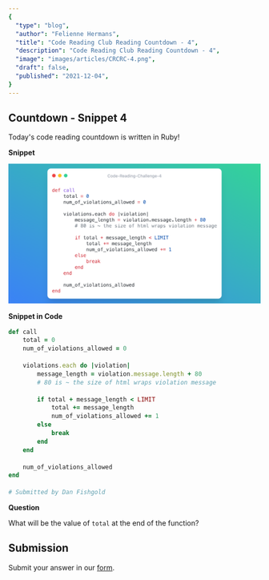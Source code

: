 ```yaml
---
{
  "type": "blog",
  "author": "Felienne Hermans",
  "title": "Code Reading Club Reading Countdown - 4",
  "description": "Code Reading Club Reading Countdown - 4",
  "image": "images/articles/CRCRC-4.png",
  "draft": false,
  "published": "2021-12-04",
}
---
```




## Countdown - Snippet 4

Today's code reading countdown is written in Ruby!

**Snippet**

![CRCRC-4](/images/articles/CRCRC-4.png)

**Snippet in Code**

```ruby
def call
    total = 0
    num_of_violations_allowed = 0

    violations.each do |violation|
        message_length = violation.message.length + 80 
        # 80 is ~ the size of html wraps violation message

        if total + message_length < LIMIT
            total += message_length
            num_of_violations_allowed += 1
        else
            break
        end
    end

    num_of_violations_allowed
end

# Submitted by Dan Fishgold
```

**Question**

What will be the value of `total` at the end of the function?

## Submission

Submit your answer in our [form](https://forms.gle/241ak21gMu1fRada6).
